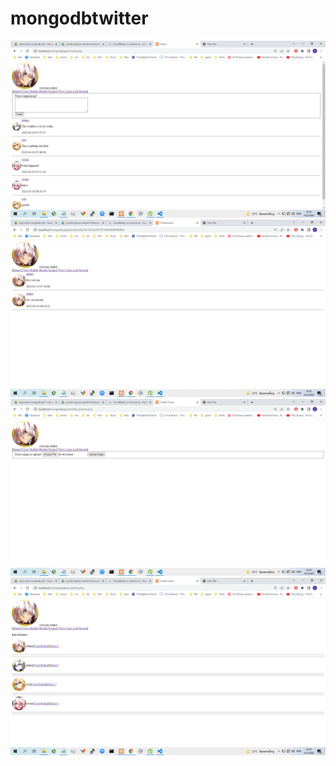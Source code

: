 # mongodbtwitter


<img src = "https://github.com/sisconape/mongodbtwitter/blob/main/picProfile1.png" witdh = "300">
<img src = "https://github.com/sisconape/mongodbtwitter/blob/main/picProfile2.png" witdh = "300">
<img src = "https://github.com/sisconape/mongodbtwitter/blob/main/picProfile3.png" witdh = "300">
<img src = "https://github.com/sisconape/mongodbtwitter/blob/main/picProfile4.png" witdh = "300">
